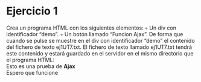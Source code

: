 # Ejercicio 1

Crea un programa HTML con los siguientes elementos:
◦ Un div con identificador “demo”.
◦ Un botón llamado “Funcion Ajax”. De forma que cuando se pulse se muestre en el
div con identificador “demo” el contenido del fichero de texto ej1UT7.txt.
El fichero de texto llamado ej1UT7.txt tendrá este contenido y estará guardado en el
servidor en el mismo directorio que el programa HTML:
<br>Esto es una prueba de <b>Ajax</b><br>Espero que funcione<br>
